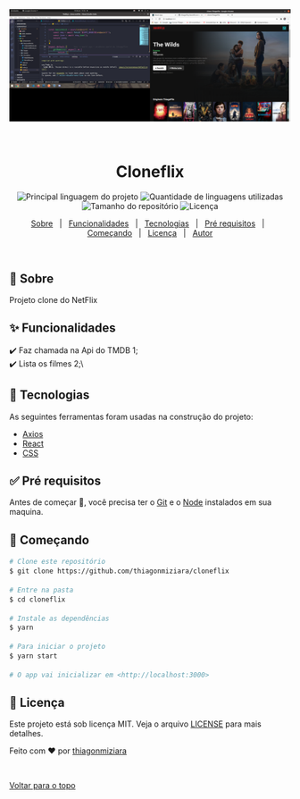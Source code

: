 <div align="center" id="top"> 
  <img src="./public/flix.png" alt="Cloneflix" />

  &#xa0;

  <!-- <a href="https://cloneflix.netlify.com">Demo</a> -->
</div>

<h1 align="center">Cloneflix</h1>

<p align="center">
  <img alt="Principal linguagem do projeto" src="https://img.shields.io/github/languages/top/thiagonmiziara/dogs?color=56BEB8">

  <img alt="Quantidade de linguagens utilizadas" src="https://img.shields.io/github/languages/count/thiagonmiziara/dogs?color=56BEB8">

  <img alt="Tamanho do repositório" src="https://img.shields.io/github/repo-size/thiagonmiziara/dogs?color=56BEB8">

  <img alt="Licença" src="https://img.shields.io/github/license/thiagonmiziara/dogs?color=56BEB8">

  <!-- <img alt="Github issues" src="https://img.shields.io/github/issues/thiagonmiziara/dogs?color=56BEB8" /> -->

  <!-- <img alt="Github forks" src="https://img.shields.io/github/forks/thiagonmiziara/dogs?color=56BEB8" /> -->

  <!-- <img alt="Github stars" src="https://img.shields.io/github/stars/thiagonmiziara/dogs?color=56BEB8" /> -->
</p>


<!-- Status -->

<!-- <h4 align="center"> 
	🚧  Cloneflix 🚀 Em construção...  🚧
</h4> 

<hr> -->

<p align="center">
  <a href="#dart-sobre">Sobre</a> &#xa0; | &#xa0; 
  <a href="#sparkles-funcionalidades">Funcionalidades</a> &#xa0; | &#xa0;
  <a href="#rocket-tecnologias">Tecnologias</a> &#xa0; | &#xa0;
  <a href="#white_check_mark-pré-requesitos">Pré requisitos</a> &#xa0; | &#xa0;
  <a href="#checkered_flag-começando">Começando</a> &#xa0; | &#xa0;
  <a href="#memo-licença">Licença</a> &#xa0; | &#xa0;
  <a href="https://github.com/thiagonmiziara" target="_blank">Autor</a>
</p>

<br>

## :dart: Sobre ##

Projeto clone do NetFlix 

## :sparkles: Funcionalidades ##

:heavy_check_mark: Faz chamada na Api do TMDB 1;\
:heavy_check_mark: Lista os filmes 2;\


## :rocket: Tecnologias ##

As seguintes ferramentas foram usadas na construção do projeto:

- [Axios](https://expo.io/)
- [React](https://pt-br.reactjs.org/)
- [CSS](https://reactnative.dev/)


## :white_check_mark: Pré requisitos ##

Antes de começar :checkered_flag:, você precisa ter o [Git](https://git-scm.com) e o [Node](https://nodejs.org/en/) instalados em sua maquina.

## :checkered_flag: Começando ##

```bash
# Clone este repositório
$ git clone https://github.com/thiagonmiziara/cloneflix

# Entre na pasta
$ cd cloneflix

# Instale as dependências
$ yarn

# Para iniciar o projeto
$ yarn start

# O app vai inicializar em <http://localhost:3000>
```

## :memo: Licença ##

Este projeto está sob licença MIT. Veja o arquivo [LICENSE](LICENSE.md) para mais detalhes.


Feito com :heart: por <a href="https://github.com/thiagonmiziara" target="_blank">thiagonmiziara</a>

&#xa0;

<a href="#top">Voltar para o topo</a>

